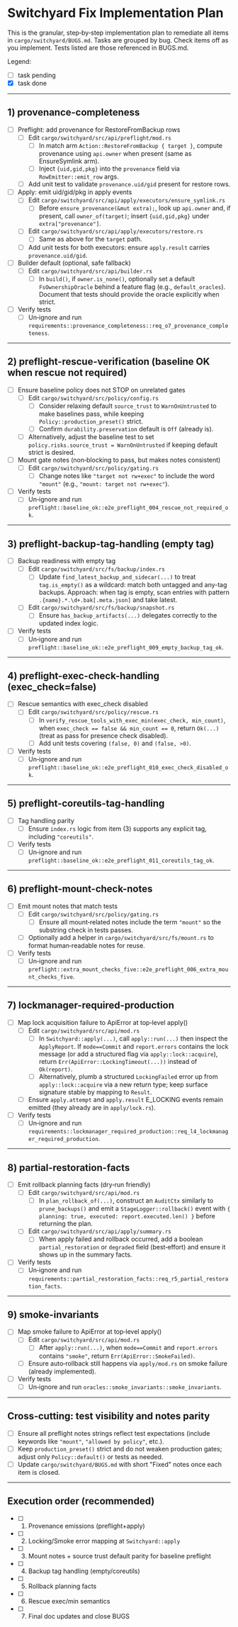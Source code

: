 # Switchyard Fix Implementation Plan

This is the granular, step‑by‑step implementation plan to remediate all items in `cargo/switchyard/BUGS.md`. Tasks are grouped by bug. Check items off as you implement. Tests listed are those referenced in BUGS.md.

Legend:
- [ ] task pending
- [x] task done

---

## 1) provenance-completeness

- [ ] Preflight: add provenance for RestoreFromBackup rows
  - [ ] Edit `cargo/switchyard/src/api/preflight/mod.rs`
    - [ ] In match arm `Action::RestoreFromBackup { target }`, compute provenance using `api.owner` when present (same as EnsureSymlink arm).
    - [ ] Inject `{uid,gid,pkg}` into the `provenance` field via `RowEmitter::emit_row` args.
  - [ ] Add unit test to validate `provenance.uid/gid` present for restore rows.

- [ ] Apply: emit uid/gid/pkg in apply events
  - [ ] Edit `cargo/switchyard/src/api/apply/executors/ensure_symlink.rs`
    - [ ] Before `ensure_provenance(&mut extra);`, look up `api.owner` and, if present, call `owner_of(target)`; insert `{uid,gid,pkg}` under `extra["provenance"]`.
  - [ ] Edit `cargo/switchyard/src/api/apply/executors/restore.rs`
    - [ ] Same as above for the `target` path.
  - [ ] Add unit tests for both executors: ensure `apply.result` carries `provenance.uid/gid`.

- [ ] Builder default (optional, safe fallback)
  - [ ] Edit `cargo/switchyard/src/api/builder.rs`
    - [ ] In `build()`, if `owner.is_none()`, optionally set a default `FsOwnershipOracle` behind a feature flag (e.g., `default_oracles`). Document that tests should provide the oracle explicitly when strict.

- [ ] Verify tests
  - [ ] Un‑ignore and run `requirements::provenance_completeness::req_o7_provenance_completeness`.

---

## 2) preflight-rescue-verification (baseline OK when rescue not required)

- [ ] Ensure baseline policy does not STOP on unrelated gates
  - [ ] Edit `cargo/switchyard/src/policy/config.rs`
    - [ ] Consider relaxing default `source_trust` to `WarnOnUntrusted` to make baselines pass, while keeping `Policy::production_preset()` strict.
    - [ ] Confirm `durability.preservation` default is `Off` (already is).
  - [ ] Alternatively, adjust the baseline test to set `policy.risks.source_trust = WarnOnUntrusted` if keeping default strict is desired.

- [ ] Mount gate notes (non‑blocking to pass, but makes notes consistent)
  - [ ] Edit `cargo/switchyard/src/policy/gating.rs`
    - [ ] Change notes like `"target not rw+exec"` to include the word `"mount"` (e.g., `"mount: target not rw+exec"`).

- [ ] Verify tests
  - [ ] Un‑ignore and run `preflight::baseline_ok::e2e_preflight_004_rescue_not_required_ok`.

---

## 3) preflight-backup-tag-handling (empty tag)

- [ ] Backup readiness with empty tag
  - [ ] Edit `cargo/switchyard/src/fs/backup/index.rs`
    - [ ] Update `find_latest_backup_and_sidecar(...)` to treat `tag.is_empty()` as a wildcard: match both untagged and any-tag backups. Approach: when tag is empty, scan entries with pattern `.{name}.*.\d+.bak[.meta.json]` and take latest.
  - [ ] Edit `cargo/switchyard/src/fs/backup/snapshot.rs`
    - [ ] Ensure `has_backup_artifacts(...)` delegates correctly to the updated index logic.

- [ ] Verify tests
  - [ ] Un‑ignore and run `preflight::baseline_ok::e2e_preflight_009_empty_backup_tag_ok`.

---

## 4) preflight-exec-check-handling (exec_check=false)

- [ ] Rescue semantics with exec_check disabled
  - [ ] Edit `cargo/switchyard/src/policy/rescue.rs`
    - [ ] In `verify_rescue_tools_with_exec_min(exec_check, min_count)`, when `exec_check == false && min_count == 0`, return `Ok(...)` (treat as pass for presence check disabled).
    - [ ] Add unit tests covering `(false, 0)` and `(false, >0)`.

- [ ] Verify tests
  - [ ] Un‑ignore and run `preflight::baseline_ok::e2e_preflight_010_exec_check_disabled_ok`.

---

## 5) preflight-coreutils-tag-handling

- [ ] Tag handling parity
  - [ ] Ensure `index.rs` logic from item (3) supports any explicit tag, including `"coreutils"`.

- [ ] Verify tests
  - [ ] Un‑ignore and run `preflight::baseline_ok::e2e_preflight_011_coreutils_tag_ok`.

---

## 6) preflight-mount-check-notes

- [ ] Emit mount notes that match tests
  - [ ] Edit `cargo/switchyard/src/policy/gating.rs`
    - [ ] Ensure all mount‑related notes include the term `"mount"` so the substring check in tests passes.
  - [ ] Optionally add a helper in `cargo/switchyard/src/fs/mount.rs` to format human‑readable notes for reuse.

- [ ] Verify tests
  - [ ] Un‑ignore and run `preflight::extra_mount_checks_five::e2e_preflight_006_extra_mount_checks_five`.

---

## 7) lockmanager-required-production

- [ ] Map lock acquisition failure to ApiError at top‑level apply()
  - [ ] Edit `cargo/switchyard/src/api/mod.rs`
    - [ ] In `Switchyard::apply(...)`, call `apply::run(...)` then inspect the `ApplyReport`. If `mode==Commit` and `report.errors` contains the lock message (or add a structured flag via `apply::lock::acquire`), return `Err(ApiError::LockingTimeout(...))` instead of `Ok(report)`.
    - [ ] Alternatively, plumb a structured `LockingFailed` error up from `apply::lock::acquire` via a new return type; keep surface signature stable by mapping to `Result`.
  - [ ] Ensure `apply.attempt` and `apply.result` E_LOCKING events remain emitted (they already are in `apply/lock.rs`).

- [ ] Verify tests
  - [ ] Un‑ignore and run `requirements::lockmanager_required_production::req_l4_lockmanager_required_production`.

---

## 8) partial-restoration-facts

- [ ] Emit rollback planning facts (dry‑run friendly)
  - [ ] Edit `cargo/switchyard/src/api/mod.rs`
    - [ ] In `plan_rollback_of(...)`, construct an `AuditCtx` similarly to `prune_backups()` and emit a `StageLogger::rollback()` event with `{ planning: true, executed: report.executed.len() }` before returning the plan.
  - [ ] Edit `cargo/switchyard/src/api/apply/summary.rs`
    - [ ] When apply failed and rollback occurred, add a boolean `partial_restoration` or `degraded` field (best‑effort) and ensure it shows up in the summary facts.

- [ ] Verify tests
  - [ ] Un‑ignore and run `requirements::partial_restoration_facts::req_r5_partial_restoration_facts`.

---

## 9) smoke-invariants

- [ ] Map smoke failure to ApiError at top‑level apply()
  - [ ] Edit `cargo/switchyard/src/api/mod.rs`
    - [ ] After `apply::run(...)`, when `mode==Commit` and `report.errors` contains `"smoke"`, return `Err(ApiError::SmokeFailed)`.
  - [ ] Ensure auto‑rollback still happens via `apply/mod.rs` on smoke failure (already implemented).

- [ ] Verify tests
  - [ ] Un‑ignore and run `oracles::smoke_invariants::smoke_invariants`.

---

## Cross‑cutting: test visibility and notes parity

- [ ] Ensure all preflight notes strings reflect test expectations (include keywords like `"mount"`, `"allowed by policy"`, etc.).
- [ ] Keep `production_preset()` strict and do not weaken production gates; adjust only `Policy::default()` or tests as needed.
- [ ] Update `cargo/switchyard/BUGS.md` with short "Fixed" notes once each item is closed.

---

## Execution order (recommended)

- [ ] 1) Provenance emissions (preflight+apply)
- [ ] 2) Locking/Smoke error mapping at `Switchyard::apply`
- [ ] 3) Mount notes + source trust default parity for baseline preflight
- [ ] 4) Backup tag handling (empty/coreutils)
- [ ] 5) Rollback planning facts
- [ ] 6) Rescue exec/min semantics
- [ ] 7) Final doc updates and close BUGS

